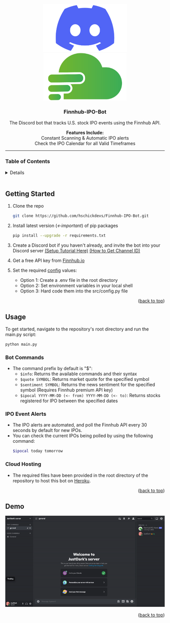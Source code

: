 <div id="top"></div>

<!-- PROJECT LOGO -->
<div align="center">
  <a href ="https://discord.com/"><img src="img/discord-logo.png" alt="Discord Logo" height="150"></a>
  <a href="https://finnhub.io/"><img src="img/finnhub_logo.png" alt="Finnhub Logo" height="150"></a>
  <h3 align="center"><strong>Finnhub-IPO-Bot</strong></h3>
  <p align="center">
    The Discord bot that tracks U.S. stock IPO events using the Finnhub API.
    <br>
  </p>
  <p align="center">
    <strong>Features Include:</strong><br>
    Constant Scanning & Automatic IPO alerts<br>
    Check the IPO Calendar for all Valid Timeframes
  </p>
</div>

___

<!-- TABLE OF CONTENTS -->
### Table of Contents
<details>
  <ol>
    <li><a href="#getting-started">Getting Started</a></li>
    <li><a href="#usage">Usage</a></li>
    <li><a href="#demo">Demo</a></li>
  </ol>
</details>
<br>


<!-- GETTING STARTED -->
<div id="getting-started"></div>

## Getting Started

1. Clone the repo
   ```sh
   git clone https://github.com/hschickdevs/Finnhub-IPO-Bot.git
   ```
2. Install latest version (*<-important*) of pip packages
   ```sh
   pip install --upgrade -r requirements.txt
   ```
3. Create a Discord bot if you haven't already, and invite the bot into your Discord server 
[(Setup Tutorial Here)](https://discordpy.readthedocs.io/en/stable/discord.html) [(How to Get Channel ID)](https://turbofuture.com/internet/Discord-Channel-ID)

4. Get a free API key from [Finnhub.io](https://finnhub.io/register)

5. Set the required [config](https://github.com/hschickdevs/Finnhub-IPO-Bot/blob/main/src/_config.py) values:
    - Option 1: Create a .env file in the root directory
    - Option 2: Set environment variables in your local shell
    - Option 3: Hard code them into the src/config.py file

<p align="right">(<a href="#top">back to top</a>)</p>


<!-- USAGE EXAMPLES -->
<div id="usage"></div>

## Usage

To get started, navigate to the repository's root directory and run the main.py script:
```sh
python main.py
```

### Bot Commands

- The command prefix by default is "$":
  - `$info`: Returns the available commands and their syntax
  - `$quote SYMBOL`: Returns market quote for the specified symbol
  - `$sentiment SYMBOL`: Returns the news sentiment for the specified symbol (Requires Finnhub premium API key)
  - `$ipocal YYYY-MM-DD (<- from) YYYY-MM-DD (<- to)`: Returns stocks registered for IPO between the specified dates
  

### IPO Event Alerts

- The IPO alerts are automated, and poll the Finnhub API every 30 seconds by default for new IPOs.
- You can check the current IPOs being polled by using the following command:
    ```sh
    $ipocal today tomorrow
    ```

### Cloud Hosting
- The required files have been provided in the root directory of the repository to host this bot on [Heroku](https://www.heroku.com/python).

<p align="right">(<a href="#top">back to top</a>)</p>


<!-- DEMO -->
<div id="demo"></div>

## Demo

![software_demo_gif](img/software_demo.gif)

<p align="right">(<a href="#top">back to top</a>)</p>
